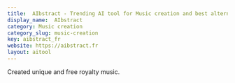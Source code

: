 ```yaml
---
title:  AIbstract - Trending AI tool for Music creation and best alternatives
display_name:  AIbstract
category: Music creation
category_slug: music-creation
key: aibstract_fr
website: https://aibstract.fr
layout: aitool
---
```


Created unique and free royalty music.
